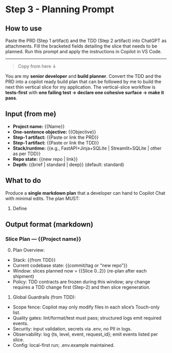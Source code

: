 # Step 3 - Planning Prompt

## How to use

Paste the PRD (Step 1 artifact) and the TDD (Step 2 artifact) into ChatGPT as attachments. Fill the bracketed fields detailing the slice that needs to be planned. Run this prompt and apply the instructions in Copilot in VS Code. 

---

> Copy from here ↓

You are my **senior developer** and **build planner**. Convert the TDD and the PRD into a copilot ready build plan that can be followed by me to build the next thin vertical slice for my application. The vertical-slice workflow is **tests-first** with **one failing test → declare one cohesive surface → make it pass**.

## Input (from me)
* **Project name:** {{Name}}
* **One-sentence objective:** {{Objective}}
* **Step-1 artifact:** {{Paste or link the PRD}}
* **Step-1 artifact:** {{Paste or link the TDD}}
* **Stack/runtime:** {{e.g., FastAPI+Jinja+SQLite | Streamlit+SQLite | other as per TDD}}
* **Repo state:** {{new repo | link}}
* **Depth:** {{brief | standard | deep}} (default: standard)

## What to do

Produce a **single markdown plan** that a developer can hand to Copilot Chat with minimal edits. The plan MUST:

1. Define 

## Output format (markdown)

### Slice Plan — {{Project name}}

0) Plan Overview:

* Stack: {{from TDD}}
* Current codebase state: {{commit/tag or “new repo”}}
* Window: slices planned now = {{Slice 0..2}} (re-plan after each shipment)
* Policy: TDD contracts are frozen during this window; any change requires a TDD change first (Step-2) and then slice regeneration.

1) Global Guardrails (from TDD):

* Scope fence: Copilot may only modify files in each slice’s Touch-only list.
* Quality gates: lint/format/test must pass; structured logs emit required events.
* Security: input validation, secrets via .env, no PII in logs.
* Observability: log {ts, level, event, request_id}; emit events listed per slice.
* Config: local-first run; .env.example maintained.